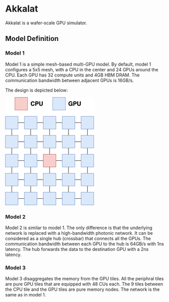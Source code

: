 # Akkalat

Akkalat is a wafer-scale GPU simulator.

## Model Definition

### Model 1

Model 1 is a simple mesh-based multi-GPU model. By default, model 1 configures a 5x5 mesh, with a CPU in the center and 24 GPUs around the CPU. Each GPU has 32 compute units and 4GB HBM DRAM. The communication bandwidth between adjacent GPUs is 16GB/s.

The design is depicted below:

![Model 1 Design](model1.drawio.png)

### Model 2

Model 2 is similar to model 1. The only difference is that the underlying network is replaced with a high-bandwidth photonic network. It can be considered as a single hub (crossbar) that connects all the GPUs. The communication bandwidth between each GPU to the hub is 64GB/s with 1ns latency. The hub forwards the data to the destination GPU with a 2ns latency.

### Model 3

Model 3 disaggregates the memory from the GPU tiles. All the periphral tiles are pure GPU tiles that are equipped with 48 CUs each. The 9 tiles between the CPU tile and the GPU tiles are pure memory nodes. The network is the same as in model 1.
